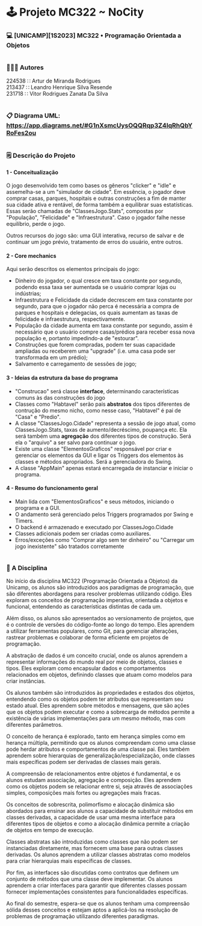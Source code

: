 # 🕹️ Projeto MC322 ~ NoCity
### 💻 [UNICAMP][1S2023] MC322 • Programação Orientada a Objetos

#

### 🧑‍🤝‍🧑 Autores

224538 ∷ Artur de Miranda Rodrigues  
213437 ∷ Leandro Henrique Silva Resende  
231718 ∷ Vitor Rodrigues Zanata Da Silva

#
### 📋 Diagrama UML: https://app.diagrams.net/#G1nXsmcUysOQQRqp3Z4IqRhQbYRoFes2ou
#

### 🗒️ Descrição do Projeto
#### 1 - Conceitualização
O jogo desenvolvido tem como bases os gêneros "clicker" e "idle" e assemelha-se a um "simulador de cidade". Em essência, o jogador deve comprar casas, parques, hospitais e outras construções a fim de manter sua cidade ativa e rentável, de forma também a equilibrar suas estatísticas. Essas serão chamadas de "ClassesJogo.Stats", compostas por "População", "Felicidade" e "Infraestrutura". Caso o jogador falhe nesse equilíbrio, perde o jogo.

Outros recursos do jogo são: uma GUI interativa, recurso de salvar e de continuar um jogo prévio, tratamento de erros do usuário, entre outros.


#### 2 - Core mechanics

Aqui serão descritos os elementos principais do jogo:
- Dinheiro do jogador, o qual cresce em taxa constante por segundo, podendo essa taxa ser aumentada se o usuário comprar lojas ou indústrias;
- Infraestrutura e Felicidade da cidade decrescem em taxa constante por segundo, para que o jogador não perca é necessária a compra de parques e hospitais e delegacias, os quais aumentam as taxas de felicidade e infraestrutura, respectivamente.
- População da cidade aumenta em taxa constante por segundo, assim é necessário que o usuário compre casas/prédios para receber essa nova população e, portanto impedindo-a de "estourar".
- Construções que forem compradas, podem ter suas capacidade ampliadas ou receberem uma "upgrade" (i.e. uma casa pode ser transformada em um prédio);
- Salvamento e carregamento de sessões de jogo;

#### 3 - Ideias da estrutura da base do programa

- "Construcao" será classe **interface**, determinando características comuns às das construções do jogo
- Classes como "Habtavel" serão pais **abstratos** dos tipos diferentes de contrução do mesmo nicho, como nesse caso, "Habtavel" é pai de "Casa" e "Predio".
- A classe "ClassesJogo.Cidade" representa a sessão de jogo atual, como ClassesJogo.Stats, taxas de aumento/decréscimo, poupança etc. Ela será também uma **agregação** dos diferentes tipos de construção. Será ela o "arquivo" a ser salvo para continuar o jogo.
- Existe uma classe "ElementosGraficos" responsável por criar e gerenciar os elementos da GUI e ligar os Triggers dos elementos às classes e métodos apropriados. Será a gerenciadora do Swing.
- A classe "AppMain" apenas estará encarregada de instanciar e iniciar o programa.

#### 4 - Resumo do funcionamento geral
- Main lida com "ElementosGraficos" e seus métodos, iniciando o programa e a GUI.
- O andamento será gerenciado pelos Triggers programados por Swing e Timers.
- O backend é armazenado e executado por ClassesJogo.Cidade
- Classes adicionais podem ser criadas como auxiliares.
- Erros/exceções como "Comprar algo sem ter dinheiro" ou "Carregar um jogo inexistente" são tratados corretamente


#

### 📔 A Disciplina

No início da disciplina MC322 (Programação Orientada a Objetos) da Unicamp, os alunos são introduzidos aos paradigmas de programação, que são diferentes abordagens para resolver problemas utilizando código. Eles exploram os conceitos de programação imperativa, orientada a objetos e funcional, entendendo as características distintas de cada um.

Além disso, os alunos são apresentados ao versionamento de projetos, que é o controle de versões do código-fonte ao longo do tempo. Eles aprendem a utilizar ferramentas populares, como Git, para gerenciar alterações, rastrear problemas e colaborar de forma eficiente em projetos de programação.

A abstração de dados é um conceito crucial, onde os alunos aprendem a representar informações do mundo real por meio de objetos, classes e tipos. Eles exploram como encapsular dados e comportamentos relacionados em objetos, definindo classes que atuam como modelos para criar instâncias.

Os alunos também são introduzidos às propriedades e estados dos objetos, entendendo como os objetos podem ter atributos que representam seu estado atual. Eles aprendem sobre métodos e mensagens, que são ações que os objetos podem executar e como a sobrecarga de métodos permite a existência de várias implementações para um mesmo método, mas com diferentes parâmetros.

O conceito de herança é explorado, tanto em herança simples como em herança múltipla, permitindo que os alunos compreendam como uma classe pode herdar atributos e comportamentos de uma classe pai. Eles também aprendem sobre hierarquias de generalização/especialização, onde classes mais específicas podem ser derivadas de classes mais gerais.

A compreensão de relacionamentos entre objetos é fundamental, e os alunos estudam associação, agregação e composição. Eles aprendem como os objetos podem se relacionar entre si, seja através de associações simples, composições mais fortes ou agregações mais fracas.

Os conceitos de sobrescrita, polimorfismo e alocação dinâmica são abordados para ensinar aos alunos a capacidade de substituir métodos em classes derivadas, a capacidade de usar uma mesma interface para diferentes tipos de objetos e como a alocação dinâmica permite a criação de objetos em tempo de execução.

Classes abstratas são introduzidas como classes que não podem ser instanciadas diretamente, mas fornecem uma base para outras classes derivadas. Os alunos aprendem a utilizar classes abstratas como modelos para criar hierarquias mais específicas de classes.

Por fim, as interfaces são discutidas como contratos que definem um conjunto de métodos que uma classe deve implementar. Os alunos aprendem a criar interfaces para garantir que diferentes classes possam fornecer implementações consistentes para funcionalidades específicas.

Ao final do semestre, espera-se que os alunos tenham uma compreensão sólida desses conceitos e estejam aptos a aplicá-los na resolução de problemas de programação utilizando diferentes paradigmas.
